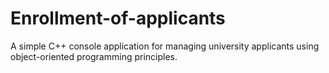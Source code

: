 # Enrollment-of-applicants
A simple C++ console application for managing university applicants using object-oriented programming principles.
